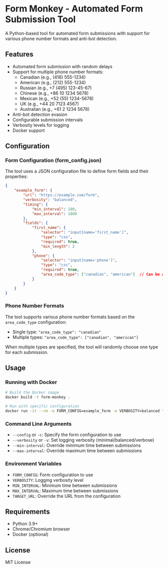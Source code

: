 # Form Monkey - Automated Form Submission Tool

A Python-based tool for automated form submissions with support for various phone number formats and anti-bot detection.

## Features

- Automated form submission with random delays
- Support for multiple phone number formats:
  - Canadian (e.g., (416) 555-1234)
  - American (e.g., (212) 555-1234)
  - Russian (e.g., +7 (495) 123-45-67)
  - Chinese (e.g., +86 10 1234 5678)
  - Mexican (e.g., +52 (55) 1234-5678)
  - UK (e.g., +44 20 7123 4567)
  - Australian (e.g., +61 2 1234 5678)
- Anti-bot detection evasion
- Configurable submission intervals
- Verbosity levels for logging
- Docker support

## Configuration

### Form Configuration (form_config.json)

The tool uses a JSON configuration file to define form fields and their properties:

```json
{
    "example_form": {
        "url": "https://example.com/form",
        "verbosity": "balanced",
        "timing": {
            "min_interval": 180,
            "max_interval": 1800
        },
        "fields": {
            "first_name": {
                "selector": "input[name='first_name']",
                "type": "css",
                "required": true,
                "min_length": 2
            },
            "phone": {
                "selector": "input[name='phone']",
                "type": "css",
                "required": true,
                "area_code_type": ["canadian", "american"]  // Can be a single string or array of types
            }
        }
    }
}
```

### Phone Number Formats

The tool supports various phone number formats based on the `area_code_type` configuration:

- Single type: `"area_code_type": "canadian"`
- Multiple types: `"area_code_type": ["canadian", "american"]`

When multiple types are specified, the tool will randomly choose one type for each submission.

## Usage

### Running with Docker

```bash
# Build the Docker image
docker build -t form-monkey .

# Run with specific configuration
docker run -it --rm -e FORM_CONFIG=example_form -e VERBOSITY=balanced form-monkey
```

### Command Line Arguments

- `--config` or `-c`: Specify the form configuration to use
- `--verbosity` or `-v`: Set logging verbosity (minimal/balanced/verbose)
- `--min-interval`: Override minimum time between submissions
- `--max-interval`: Override maximum time between submissions

### Environment Variables

- `FORM_CONFIG`: Form configuration to use
- `VERBOSITY`: Logging verbosity level
- `MIN_INTERVAL`: Minimum time between submissions
- `MAX_INTERVAL`: Maximum time between submissions
- `TARGET_URL`: Override the URL from the configuration

## Requirements

- Python 3.9+
- Chrome/Chromium browser
- Docker (optional)

## License

MIT License
